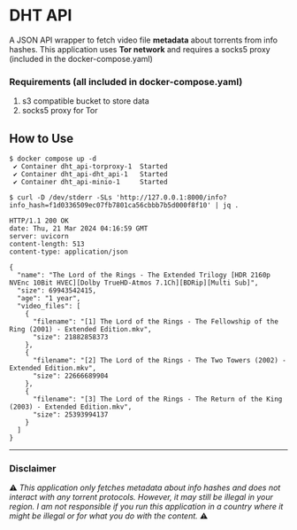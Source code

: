 # DHT API

A JSON API wrapper to fetch video file **metadata** about torrents from info hashes. This application uses **Tor network** and requires a socks5 proxy (included in the docker-compose.yaml)

### Requirements (all included in docker-compose.yaml)

1. s3 compatible bucket to store data
2. socks5 proxy for Tor

## How to Use

```
$ docker compose up -d
 ✔ Container dht_api-torproxy-1  Started
 ✔ Container dht_api-dht_api-1   Started
 ✔ Container dht_api-minio-1     Started
 
$ curl -D /dev/stderr -SLs 'http://127.0.0.1:8000/info?info_hash=f1d0336509ec07fb7801ca56cbbb7b5d000f8f10' | jq .

HTTP/1.1 200 OK
date: Thu, 21 Mar 2024 04:16:59 GMT
server: uvicorn
content-length: 513
content-type: application/json

{
  "name": "The Lord of the Rings - The Extended Trilogy [HDR 2160p NVEnc 10Bit HVEC][Dolby TrueHD-Atmos 7.1Ch][BDRip][Multi Sub]",
  "size": 69943542415,
  "age": "1 year",
  "video_files": [
    {
      "filename": "[1] The Lord of the Rings - The Fellowship of the Ring (2001) - Extended Edition.mkv",
      "size": 21882858373
    },
    {
      "filename": "[2] The Lord of the Rings - The Two Towers (2002) - Extended Edition.mkv",
      "size": 22666689904
    },
    {
      "filename": "[3] The Lord of the Rings - The Return of the King (2003) - Extended Edition.mkv",
      "size": 25393994137
    }
  ]
}

```

---

### Disclaimer

:warning: *This application only fetches metadata about info hashes and does not interact with any torrent protocols. However, it may still be illegal in your region. I am not responsible if you run this application in a country where it might be illegal or for what you do with the content.*  :warning:
